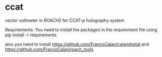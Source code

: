 # ccat
vector voltmeter in ROACH2 for CCAT-p holography system



Requirements:
You need to install the packages in the requirement file using
    pip install -r requirements


also you need to install https://github.com/FrancoCalan/calandigital and https://github.com/FrancoCalan/roach_tools

